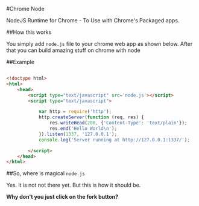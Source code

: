 #Chrome Node

NodeJS Runtime for Chrome - To Use with Chrome's Packaged apps.

##How this works

You simply add `node.js` file to your chrome web app as shown below. After that you can build amazing stuff on chrome with node

##Example

~~~html

<!doctype html>
<html>
	<head>
		<script type="text/javascript" src='node.js'></script>
		<script type="text/javascript">

			var http = require('http');
			http.createServer(function (req, res) {
				res.writeHead(200, {'Content-Type': 'text/plain'});
				res.end('Hello World\n');
			}).listen(1337, '127.0.0.1');
			console.log('Server running at http://127.0.0.1:1337/');

		</script>
	</head>
</html>

~~~

##So, where is magical `node.js`

Yes. it is not not there yet. But this is how it should be. 

**Why don't you just click on the fork button?**


